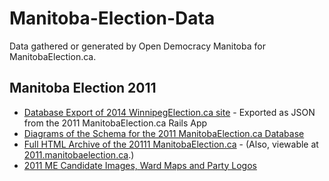 # Manitoba-Election-Data

Data gathered or generated by Open Democracy Manitoba for ManitobaElection.ca.

## Manitoba Election 2011

* [Database Export of 2014 WinnipegElection.ca site](https://github.com/stungeye/Manitoba-Election-Data/tree/master/2011/manitoba-election-ca/db_export) - Exported as JSON from the 2011 ManitobaElection.ca Rails App
* [Diagrams of the Schema for the 2011 ManitobaElection.ca Database](https://github.com/stungeye/Manitoba-Election-Data/tree/master/2011/manitoba-election-ca/db_schema)
* [Full HTML Archive of the 20111 ManitobaElection.ca](https://github.com/OpenDemocracyManitoba/Manitoba-Election-Data/tree/master/2011/manitoba-election-ca/html_archive) - (Also, viewable at [2011.manitobaelection.ca](http://2011.manitobaelection.ca).)
* [2011 ME Candidate Images, Ward Maps and Party Logos](https://github.com/OpenDemocracyManitoba/Manitoba-Election-Data/tree/master/2011/manitoba-election-ca/html_archive/uploads)
